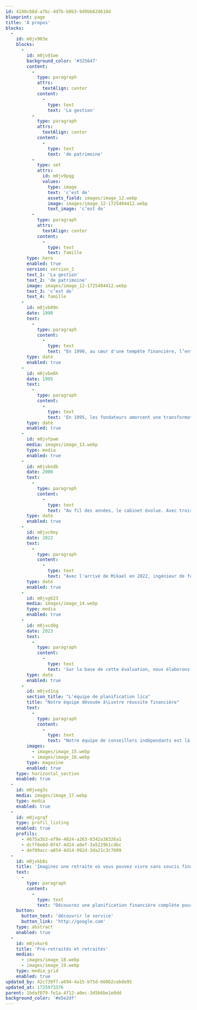 ```yaml
---
id: 4100c68d-a7bc-4d7b-b0b3-9d9bb62d610d
blueprint: page
title: 'À propos'
blocks:
  -
    id: m0jv903e
    blocks:
      -
        id: m0jv91we
        background_color: '#325647'
        content:
          -
            type: paragraph
            attrs:
              textAlign: center
            content:
              -
                type: text
                text: 'La gestion'
          -
            type: paragraph
            attrs:
              textAlign: center
            content:
              -
                type: text
                text: 'de patrimoine'
          -
            type: set
            attrs:
              id: m0jv9pqg
              values:
                type: image
                text: 'c’est de'
                assets_field: images/image_12.webp
                image: images/image_12-1725404412.webp
                text_image: 'c’est de'
          -
            type: paragraph
            attrs:
              textAlign: center
            content:
              -
                type: text
                text: famille
        type: hero
        enabled: true
        version: version_2
        text_1: 'La gestion'
        text_2: 'de patrimoine'
        image: images/image_12-1725404412.webp
        text_3: 'c’est de'
        text_4: famille
      -
        id: m0jvb09n
        date: 1990
        text:
          -
            type: paragraph
            content:
              -
                type: text
                text: "En 1990, au cœur d'une tempête financière, l’entreprise voit le jour. Malgré une récession implacable, les fondateurs, Yvan Mathieu et son oncle, relèvent le défi avec audace, marquant le début d'un parcours exceptionnel."
        type: date
        enabled: true
      -
        id: m0jvbe6h
        date: 1995
        text:
          -
            type: paragraph
            content:
              -
                type: text
                text: 'En 1995, les fondateurs amorcent une transformation significative, offrant une heure de consultation à chaque participant et établissant un modèle innovant de cabinet de planification financière.'
        type: date
        enabled: true
      -
        id: m0jvfpwm
        media: images/image_13.webp
        type: media
        enabled: true
      -
        id: m0jvbodb
        date: 2000
        text:
          -
            type: paragraph
            content:
              -
                type: text
                text: "Au fil des années, le cabinet évolue. Avec trois adjointes, une réceptionniste et l'ajout stratégique de Peter, un courtier avec son propre portefeuille de clients en 2000, Planification Lica devient plus diversifié pour mieux servir ses clients."
        type: date
        enabled: true
      -
        id: m0jvc0ey
        date: 2022
        text:
          -
            type: paragraph
            content:
              -
                type: text
                text: "Avec l'arrivé de Mikael en 2022, ingénieur de formation et Directeur Général, le trio familial prend la barre pour guider les clients vers une retraite financièrement sécurisée."
        type: date
        enabled: true
      -
        id: m0jvg623
        media: images/image_14.webp
        type: media
        enabled: true
      -
        id: m0jvcd8g
        date: 2023
        text:
          -
            type: paragraph
            content:
              -
                type: text
                text: 'Sur la base de cette évaluation, nous élaborons un plan financier personnalisé qui prend en compte vos besoins actuels'
        type: date
        enabled: true
      -
        id: m0jvd1cq
        section_title: "L'équipe de planification lica"
        title: "Notre équipe dévouée à\Lvotre réussite financière"
        text:
          -
            type: paragraph
            content:
              -
                type: text
                text: "Notre équipe de conseillers indépendants est là pour vous accompagner dans la réalisation de vos projets financiers. Forts de plus de 30 ans d'expérience, nous mettons tout en œuvre pour vous offrir des conseils personnalisés et objectifs. Que ce soit pour planifier votre retraite ou gérer vos finances personnelles, nous sommes là pour vous guider à chaque étape de votre parcours."
        images:
          - images/image_15.webp
          - images/image_16.webp
        type: magazine
        enabled: true
    type: horizontal_section
    enabled: true
  -
    id: m0jveg3s
    media: images/image_17.webp
    type: media
    enabled: true
  -
    id: m0jvgrqf
    type: profil_listing
    enabled: true
    profils:
      - 4675a3b3-ef9e-4824-a263-8342a38326a1
      - dcff6e6d-0f47-4d14-a0ef-3a5229b1cdbc
      - def09acc-a854-4d14-992d-3da21c3c7609
  -
    id: m0jvkb8s
    title: 'Imaginez une retraite où vous pouvez vivre sans soucis financiers.'
    text:
      -
        type: paragraph
        content:
          -
            type: text
            text: "Découvrez une planification financière complète pour votre retraite avec Planification Lica. Nos conseillers spécialisés vous aident à créer un plan personnalisé pour réaliser vos rêves de retraite, en tenant compte de vos besoins actuels et futurs. Avec notre approche indépendante et notre suivi continu, profitez d'une retraite sans soucis financiers. Prenez rendez-vous dès aujourd'hui pour commencer à planifier votre avenir avec confiance."
    button:
      button_text: 'découvrir le service'
      button_link: 'http://google.com'
    type: abstract
    enabled: true
  -
    id: m0jvkur6
    title: 'Pré-retraités et retraités'
    medias:
      - images/image_18.webp
      - images/image_19.webp
    type: media_grid
    enabled: true
updated_by: 42c739f7-a694-4a15-b75d-660b2cebde95
updated_at: 1725973376
parent: 1bdaf079-fe1a-4f12-a0ec-3d5b6be1e0dd
background_color: '#e5e2df'
---
```

